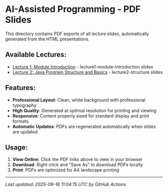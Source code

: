 # AI-Assisted Programming - PDF Slides

This directory contains PDF exports of all lecture slides, automatically generated from the HTML presentations.

## Available Lectures:

- [Lecture 1: Module Introduction](./lecture1-module-introduction.pdf) - lecture1-module-introduction slides
- [Lecture 2: Java Program Structure and Basics](./lecture2-structure.pdf) - lecture2-structure slides

## Features:

- **Professional Layout**: Clean, white background with professional typography
- **High Quality**: Generated at optimal resolution for printing and viewing
- **Responsive**: Content properly sized for standard display and print formats
- **Automatic Updates**: PDFs are regenerated automatically when slides are updated

## Usage:

1. **View Online**: Click the PDF links above to view in your browser
2. **Download**: Right-click and "Save As" to download PDFs locally
3. **Print**: PDFs are optimized for A4 landscape printing

---

*Last updated: 2025-09-18 11:04:15 UTC by GitHub Actions*

